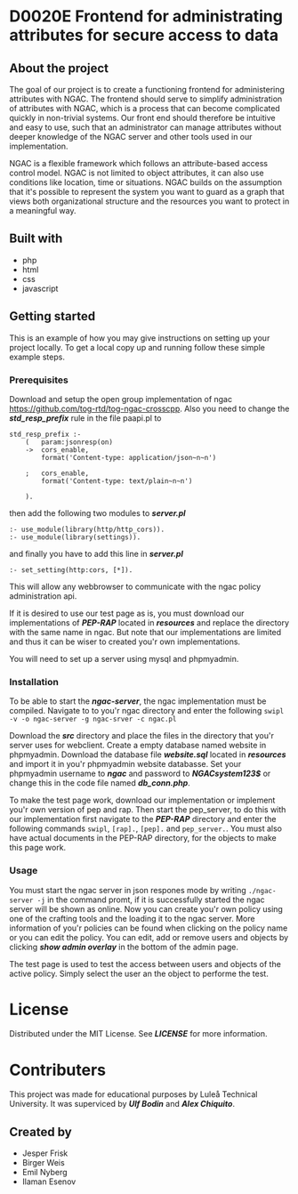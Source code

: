# D0020E Frontend for administrating attributes for secure access to data 
## About the project 
The goal of our project is to create a functioning frontend for administering attributes with NGAC. The frontend should serve to simplify administration of attributes with NGAC, which is a process that can become complicated quickly in non-trivial systems. Our front end should therefore be intuitive and easy to use, such that an administrator can manage attributes without deeper knowledge of the NGAC server and other tools used in our implementation.

NGAC is a flexible framework which follows an attribute-based access control model. NGAC is not limited to object attributes, it can also use conditions like location, time or situations. NGAC builds on the assumption that it's possible to represent the system you want to guard as a graph that views both organizational structure and the resources you want to protect in a meaningful way.

## Built with
- php
- html
- css
- javascript

## Getting started
This is an example of how you may give instructions on setting up your project locally. To get a local copy up and running follow these simple example steps.

### Prerequisites
Download and setup the open group implementation of ngac https://github.com/tog-rtd/tog-ngac-crosscpp. Also you need to change the ***std_resp_prefix*** rule in the file paapi.pl to
```
std_resp_prefix :-
	(   param:jsonresp(on)
	->  cors_enable,
	    format('Content-type: application/json~n~n')
	    
	;   cors_enable,
	    format('Content-type: text/plain~n~n')
	    
	).
```
then add the following two modules to ***server.pl***
```
:- use_module(library(http/http_cors)).
:- use_module(library(settings)).
```
and finally you have to add this line in ***server.pl***
```
:- set_setting(http:cors, [*]).
```
This will allow any webbrowser to communicate with the ngac policy administration api.

If it is desired to use our test page as is, you must download our implementations of ***PEP-RAP*** located in ***resources*** and replace the directory with the same name in ngac. But note that our implementations are limited and thus it can be wiser to created you'r own implementations.

You will need to set up a server using mysql and phpmyadmin.

### Installation
To be able to start the ***ngac-server***, the ngac implementation must be compiled. Navigate to to you'r ngac directory and enter the following ```swipl -v -o ngac-server -g ngac-srver -c ngac.pl```

Download the ***src*** directory and place the files in the directory that you'r server uses for webclient. Create a empty database named website in phpmyadmin. Download the database file ***website.sql*** located in ***resources*** and import it in you'r phpmyadmin website databasse. Set your phpmyadmin username to ***ngac*** and password to ***NGACsystem123$*** or change this in the code file named ***db_conn.php***. 

To make the test page work, download our implementation or implement you'r own version of pep and rap. Then start the pep_server, to do this with our implementation first navigate to the ***PEP-RAP*** directory and enter the following commands ```swipl```, ```[rap].```, ```[pep].``` and ```pep_server.```. You must also have actual documents in the PEP-RAP directory, for the objects to make this page work. 

### Usage
You must start the ngac server in json respones mode by writing ```./ngac-server -j``` in the command promt, if it is successfully started the ngac server will be shown as online. Now you can create you'r own policy using one of the crafting tools and the loading it to the ngac server. More information of you'r policies can be found when clicking on the policy name or you can edit the policy. You can edit, add or remove users and objects by clicking ***show admin overlay*** in the bottom of the admin page.

The test page is used to test the access between users and objects of the active policy. Simply select the user an the object to performe the test. 

# License
Distributed under the MIT License. See ***LICENSE*** for more information.

# Contributers
This project was made for educational purposes by Luleå Technical University. It was superviced by ***Ulf Bodin*** and ***Alex Chiquito***.
## Created by
- Jesper Frisk
- Birger Weis
- Emil Nyberg
- Ilaman Esenov
